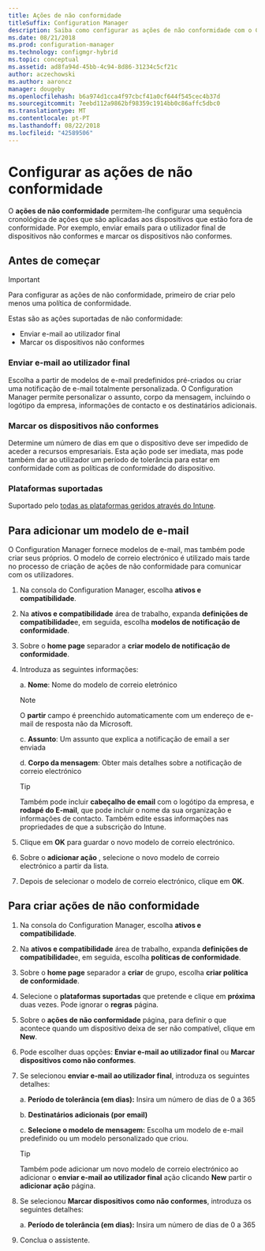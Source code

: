 ```yaml
---
title: Ações de não conformidade
titleSuffix: Configuration Manager
description: Saiba como configurar as ações de não conformidade com o Configuration Manager
ms.date: 08/21/2018
ms.prod: configuration-manager
ms.technology: configmgr-hybrid
ms.topic: conceptual
ms.assetid: ad8fa94d-45bb-4c94-8d86-31234c5cf21c
author: aczechowski
ms.author: aaroncz
manager: dougeby
ms.openlocfilehash: b6a974d1cca4f97cbcf41a0cf644f545cec4b37d
ms.sourcegitcommit: 7eebd112a9862bf98359c1914bb0c86affc5dbc0
ms.translationtype: MT
ms.contentlocale: pt-PT
ms.lasthandoff: 08/22/2018
ms.locfileid: "42589506"
---
```

# <a name="set-up-actions-for-non-compliance"></a>Configurar as ações de não conformidade

O **ações de não conformidade** permitem-lhe configurar uma sequência cronológica de ações que são aplicadas aos dispositivos que estão fora de conformidade. Por exemplo, enviar emails para o utilizador final de dispositivos não conformes e marcar os dispositivos não conformes.



## <a name="before-you-begin"></a>Antes de começar

> [!IMPORTANT]  
> Para configurar as ações de não conformidade, primeiro de criar pelo menos uma política de conformidade.  

Estas são as ações suportadas de não conformidade:

- Enviar e-mail ao utilizador final
- Marcar os dispositivos não conformes

### <a name="send-e-mail-to-end-user"></a>Enviar e-mail ao utilizador final

Escolha a partir de modelos de e-mail predefinidos pré-criados ou criar uma notificação de e-mail totalmente personalizada. O Configuration Manager permite personalizar o assunto, corpo da mensagem, incluindo o logótipo da empresa, informações de contacto e os destinatários adicionais.

### <a name="mark-devices-non-compliant"></a>Marcar os dispositivos não conformes

Determine um número de dias em que o dispositivo deve ser impedido de aceder a recursos empresariais. Esta ação pode ser imediata, mas pode também dar ao utilizador um período de tolerância para estar em conformidade com as políticas de conformidade do dispositivo.

### <a name="supported-platforms"></a>Plataformas suportadas

Suportado pelo [todas as plataformas geridos através do Intune](https://docs.microsoft.com/intune/supported-devices-browsers).



## <a name="to-add-an-email-template"></a>Para adicionar um modelo de e-mail

O Configuration Manager fornece modelos de e-mail, mas também pode criar seus próprios. O modelo de correio electrónico é utilizado mais tarde no processo de criação de ações de não conformidade para comunicar com os utilizadores.

1. Na consola do Configuration Manager, escolha **ativos e compatibilidade**.  

2. Na **ativos e compatibilidade** área de trabalho, expanda **definições de compatibilidade**e, em seguida, escolha **modelos de notificação de conformidade**.  

3. Sobre o **home page** separador a **criar modelo de notificação de conformidade**.  

4. Introduza as seguintes informações:  

    a. **Nome**: Nome do modelo de correio eletrónico  

    > [!Note]  
    > O **partir** campo é preenchido automaticamente com um endereço de e-mail de resposta não da Microsoft.<!--SCCMDocs issue 652-->  

    c. **Assunto**: Um assunto que explica a notificação de email a ser enviada  

    d. **Corpo da mensagem**: Obter mais detalhes sobre a notificação de correio electrónico  

    > [!TIP]  
    > Também pode incluir **cabeçalho de email** com o logótipo da empresa, e **rodapé do E-mail**, que pode incluir o nome da sua organização e informações de contacto. Também edite essas informações nas propriedades de que a subscrição do Intune.  

5. Clique em **OK** para guardar o novo modelo de correio electrónico.  

6. Sobre o **adicionar ação** , selecione o novo modelo de correio electrónico a partir da lista.  

7. Depois de selecionar o modelo de correio electrónico, clique em **OK**.  



## <a name="to-create-actions-for-non-compliance"></a>Para criar ações de não conformidade

1. Na consola do Configuration Manager, escolha **ativos e compatibilidade**.  

2. Na **ativos e compatibilidade** área de trabalho, expanda **definições de compatibilidade**e, em seguida, escolha **políticas de conformidade**.  

3. Sobre o **home page** separador a **criar** de grupo, escolha **criar política de conformidade**.  

4. Selecione o **plataformas suportadas** que pretende e clique em **próxima** duas vezes. Pode ignorar o **regras** página.  

5. Sobre o **ações de não conformidade** página, para definir o que acontece quando um dispositivo deixa de ser não compatível, clique em **New**.  

6. Pode escolher duas opções: **Enviar e-mail ao utilizador final** ou **Marcar dispositivos como não conformes**.  

7. Se selecionou **enviar e-mail ao utilizador final**, introduza os seguintes detalhes:  

    a. **Período de tolerância (em dias):** Insira um número de dias de 0 a 365  

    b. **Destinatários adicionais (por email)**  

    c. **Selecione o modelo de mensagem:** Escolha um modelo de e-mail predefinido ou um modelo personalizado que criou.  
    
    > [!TIP]   
    > Também pode adicionar um novo modelo de correio electrónico ao adicionar o **enviar e-mail ao utilizador final** ação clicando **New** partir o **adicionar ação** página.  

8. Se selecionou **Marcar dispositivos como não conformes**, introduza os seguintes detalhes:  

    a. **Período de tolerância (em dias):** Insira um número de dias de 0 a 365  

9. Conclua o assistente.  


